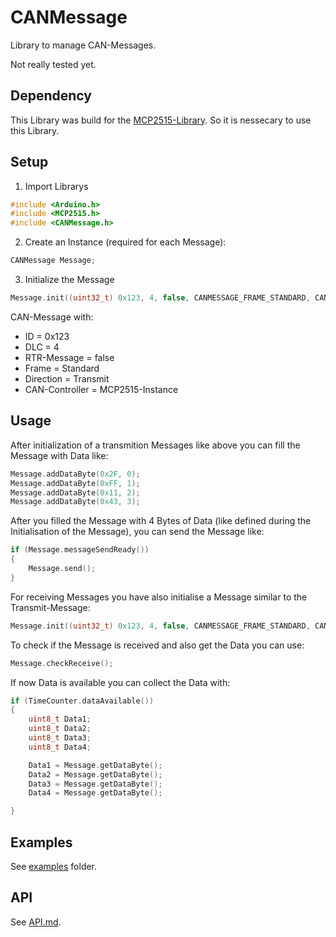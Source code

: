 # CANMessage
Library to manage CAN-Messages.

Not really tested yet.

## Dependency

This Library was build for the [MCP2515-Library](https://github.com/MH-Tobi/MCP2515).
So it is nessecary to use this Library.


## Setup

1. Import Librarys

```c++
#include <Arduino.h>
#include <MCP2515.h>
#include <CANMessage.h>
```

2. Create an Instance (required for each Message):

```c++
CANMessage Message;
```

3. Initialize the Message

```c++
Message.init((uint32_t) 0x123, 4, false, CANMESSAGE_FRAME_STANDARD, CANMESSAGE_DIRECTION_TRANSMIT, MCP2515Module);
```
CAN-Message with:
- ID = 0x123
- DLC = 4
- RTR-Message = false
- Frame = Standard
- Direction = Transmit
- CAN-Controller = MCP2515-Instance

## Usage

After initialization of a transmition Messages like above you can fill the Message with Data like:

```c++
Message.addDataByte(0x2F, 0);
Message.addDataByte(0xFF, 1);
Message.addDataByte(0x11, 2);
Message.addDataByte(0x43, 3);
```

After you filled the Message with 4 Bytes of Data (like defined during the Initialisation of the Message), you can send the Message like:
```c++
if (Message.messageSendReady())
{
    Message.send();
}
```


For receiving Messages you have also initialise a Message similar to the Transmit-Message:

```c++
Message.init((uint32_t) 0x123, 4, false, CANMESSAGE_FRAME_STANDARD, CANMESSAGE_DIRECTION_RECEIVE, MCP2515Module);
```

To check if the Message is received and also get the Data you can use:
```c++
Message.checkReceive();
```

If now Data is available you can collect the Data with:
```c++
if (TimeCounter.dataAvailable())
{
    uint8_t Data1;
    uint8_t Data2;
    uint8_t Data3;
    uint8_t Data4;

    Data1 = Message.getDataByte();
    Data2 = Message.getDataByte();
    Data3 = Message.getDataByte();
    Data4 = Message.getDataByte();

}
```

## Examples
See [examples](examples) folder.

## API
See [API.md](API.md).
